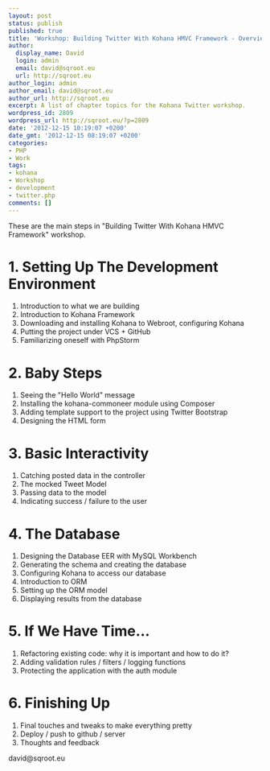 ```yaml
---
layout: post
status: publish
published: true
title: 'Workshop: Building Twitter With Kohana HMVC Framework - Overview'
author:
  display_name: David
  login: admin
  email: david@sqroot.eu
  url: http://sqroot.eu
author_login: admin
author_email: david@sqroot.eu
author_url: http://sqroot.eu
excerpt: A list of chapter topics for the Kohana Twitter workshop.
wordpress_id: 2809
wordpress_url: http://sqroot.eu/?p=2809
date: '2012-12-15 10:19:07 +0200'
date_gmt: '2012-12-15 08:19:07 +0200'
categories:
- PHP
- Work
tags:
- kohana
- Workshop
- development
- twitter.php
comments: []
---
```

<p>These are the main steps in "Building Twitter With Kohana HMVC Framework" workshop.</p>
<h1>1. Setting Up The Development Environment</h1>
<ol>
<li>Introduction to what we are building</li>
<li>Introduction to Kohana Framework</li>
<li>Downloading and installing Kohana to Webroot, configuring Kohana</li>
<li>Putting the project under VCS + GitHub</li>
<li>Familiarizing oneself with PhpStorm</li>
</ol>
<h1>2. Baby Steps</h1>
<ol>
<li>Seeing the "Hello World" message</li>
<li>Installing the kohana-commoneer module using Composer</li>
<li>Adding template support to the project using Twitter Bootstrap</li>
<li>Designing the HTML form</li>
</ol>
<h1>3. Basic Interactivity</h1>
<ol>
<li>Catching posted data in the controller</li>
<li>The mocked Tweet Model</li>
<li>Passing data to the model</li>
<li>Indicating success / failure to the user</li>
</ol>
<h1>4. The Database</h1>
<ol>
<li>Designing the Database EER with MySQL Workbench</li>
<li>Generating the schema and creating the database</li>
<li>Configuring Kohana to access our database</li>
<li>Introduction to ORM</li>
<li>Setting up the ORM model</li>
<li>Displaying results from the database</li>
</ol>
<h1>5. If We Have Time...</h1>
<ol>
<li><span style="line-height: 13px;">Refactoring existing code: why it is important and how to do it?</span></li>
<li>Adding validation rules / filters / logging functions</li>
<li>Protecting the application with the auth module</li>
</ol>
<h1>6. Finishing Up</h1>
<ol>
<li>Final touches and tweaks to make everything pretty</li>
<li>Deploy / push to github / server</li>
<li>Thoughts and feedback</li>
</ol>
<p>david@sqroot.eu</p>
